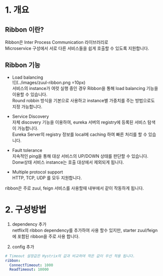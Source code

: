 # 1. 개요
## Ribbon 이란?
Ribbon은 Inter Process Communication 라이브러리로   
Microservice 구성에서 서로 다른 서비스들을 쉽게 호출할 수 있도록 지원합니다.

## Ribbon 기능
- Load balancing  
![](../images/zuul-ribbon.png =10px)  
서비스의 instance가 여럿 실행 중인 경우 Ribbon을 통해 load balancing 기능을 이용할 수 있습니다.  
Round robbin 방식을 기본으로 사용하고 instance별 가중치를 주는 방법으로도 지정 가능합니다.  

- Service Discovery  
자체 discovery 기능을 이용하여, eureka 서버의 registry에 등록된 서비스 탐색이 가능합니다.  
Eureka Server의 registry 정보를 local에 caching 하여 빠른 처리를 할 수 있습니다.

- Fault tolerance  
지속적인 ping을 통해 대상 서비스의 UP/DOWN 상태를 판단할 수 있습니다.  
Donw상태 서비스 instance는 호출 대상에서 제외되게 됩니다.

- Multiple protocol support  
HTTP, TCP, UDP 를 모두 지원합니다.

ribbon은 주로 zuul, feign 서비스를 사용할때 내부에서 같이 작동하게 됩니다.


# 2. 구성방법
1. dependency 추가  
netflix의 ribbon dependency를 추가하여 사용 할수 있지만, starter zuul/feign에 포함된 ribbon을 주로 사용 합니다.   

2. config 추가
```yml
# Timeout 설정값은 Hystrix의 값과 비교하여 작은 값이 우선 적용 됩니다.
ribbon:
  ConnectTimeout: 1000  
  ReadTimeout: 10000
```
